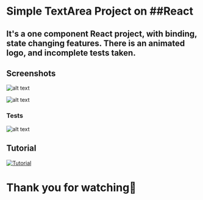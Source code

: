 # Simple TextArea Project on ##React
## It's a one component React project, with binding, state changing features. There is an animated logo, and incomplete tests taken.


## Screenshots
![alt text](https://i.imgur.com/Mqn1Ea1.png)

![alt text](https://i.imgur.com/ZNYN4Af.png)

### Tests
![alt text](https://i.imgur.com/xPuE4gY.png)


## Tutorial
[![Tutorial](https://wwwcdn.cincopa.com/blogres/wp-content/uploads/2019/02/video-tutorial-image.jpg)](https://www.youtube.com/watch?v=kxmGlLbJPFk)


# Thank you for watching🙏
